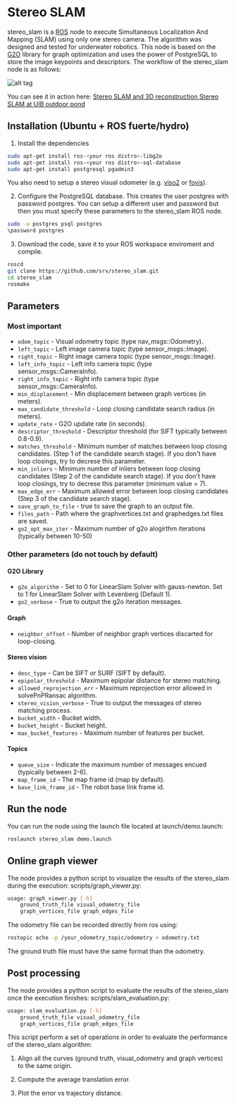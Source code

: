 Stereo SLAM
=============

stereo_slam is a [ROS][link_ros] node to execute Simultaneous Localization And Mapping (SLAM) using only one stereo camera. The algorithm was designed and tested for underwater robotics. This node is based on the [G2O][link_g2o] library for graph optimization and uses the power of PostgreSQL to store the image keypoints and descriptors. The workflow of the stereo_slam node is as follows:

![alt tag](https://raw.github.com/srv/stereo_slam/fuerte/resources/flowchart.png)

You can see it in action here:
[Stereo SLAM and 3D reconstruction ][link_yt_1]
[Stereo SLAM at UIB outdoor pond][link_yt_2]

Installation (Ubuntu + ROS fuerte/hydro)
-------

1) Install the dependencies
```bash
sudo apt-get install ros-<your ros distro>-libg2o
sudo apt-get install ros-<your ros distro>-sql-database
sudo apt-get install postgresql pgadmin3
```
You also need to setup a stereo visual odometer (e.g. [viso2][link_viso2] or [fovis][link_fovis]).

2) Configure the PostgreSQL database. This creates the user postgres with password postgres. You can setup a different user and password but then you must specify these parameters to the stereo_slam ROS node.
```bash
sudo -u postgres psql postgres
\password postgres
```

3) Download the code, save it to your ROS workspace enviroment and compile.
```bash
roscd
git clone https://github.com/srv/stereo_slam.git
cd stereo_slam
rosmake
```


Parameters
-------

### Most important ###

* `odom_topic` - Visual odometry topic (type nav_msgs::Odometry).
* `left_topic` - Left image camera topic (type sensor_msgs::Image).
* `right_topic` - Right image camera topic (type sensor_msgs::Image).
* `left_info_topic` - Left info camera topic (type sensor_msgs::CameraInfo).
* `right_info_topic` - Right info camera topic (type sensor_msgs::CameraInfo).
* `min_displacement` - Min displacement between graph vertices (in meters).
* `max_candidate_threshold` - Loop closing candidate search radius (in meters).
* `update_rate` - G2O update rate (in seconds).
* `descriptor_threshold` - Descriptor threshold (for SIFT typically between 0.8-0.9).
* `matches_threshold` - Minimum number of matches between loop closing candidates. (Step 1 of the candidate search stage). If you don't have loop closings, try to decrese this parameter.
* `min_inliers` - Minimum number of inliers between loop closing candidates (Step 2 of the candidate search stage). If you don't have loop closings, try to decrese this parameter (minimum value = 7).
* `max_edge_err` - Maximum allowed error between loop closing candidates (Step 3 of the candidate search stage).
* `save_graph_to_file` - true to save the graph to an output file.
* `files_path` - Path where the graphvertices.txt and graphedges.txt files are saved.
* `go2_opt_max_iter` - Maximum number of g2o alogirthm iterations (typically between 10-50)

### Other parameters (do not touch by default) ###

#### G2O Library ####
* `g2o_algorithm` - Set to 0 for LinearSlam Solver with gauss-newton. Set to 1 for LinearSlam Solver with Levenberg (Default 1).
* `go2_verbose` - True to output the g2o iteration messages.

#### Graph ####
* `neighbor_offset` - Number of neighbor graph vertices discarted for loop-closing.

#### Stereo vision ####
* `desc_type` - Can be SIFT or SURF (SIFT by default).
* `epipolar_threshold` - Maximum epipolar distance for stereo matching.
* `allowed_reprojection_err` - Maximum reprojection error allowed in solvePnPRansac algorithm.
* `stereo_vision_verbose` - True to output the messages of stereo matching process.
* `bucket_width` - Bucket width.
* `bucket_height` - Bucket height.
* `max_bucket_features` - Maximum number of features per bucket.

#### Topics ####
* `queue_size` - Indicate the maximum number of messages encued (typically between 2-6).
* `map_frame_id` - The map frame id (map by default).
* `base_link_frame_id` - The robot base link frame id.


Run the node
-------

You can run the node using the launch file located at launch/demo.launch:
```bash
roslaunch stereo_slam demo.launch
```


Online graph viewer
-------

The node provides a python script to visualize the results of the stereo_slam during the execution: scripts/graph_viewer.py:

```bash
usage: graph_viewer.py [-h]
	ground_truth_file visual_odometry_file
	graph_vertices_file graph_edges_file
```

The odometry file can be recorded directly from ros using:
```bash
rostopic echo -p /your_odometry_topic/odometry > odometry.txt
```

The ground truth file must have the same format than the odometry.


Post processing
-------

The node provides a python script to evaluate the results of the stereo_slam once the execution finishes: scripts/slam_evaluation.py:

```bash
usage: slam_evaluation.py [-h]
	ground_truth_file visual_odometry_file
	graph_vertices_file graph_edges_file
```

This script perform a set of operations in order to evaluate the performance of the stereo_slam algorithm:

1) Align all the curves (ground truth, visual_odometry and graph vertices) to the same origin.

2) Compute the average translation error.

3) Plot the error vs trajectory distance.


[link_ros]: http://www.ros.org/
[link_viso2]: http://wiki.ros.org/viso2_ros
[link_fovis]: http://wiki.ros.org/fovis_ros
[link_g2o]: http://wiki.ros.org/g2o
[link_yt_1]: http://www.youtube.com/watch?v=GXOhWmzSqUM
[link_yt_2]: http://www.youtube.com/watch?v=8NR6ono1SUI
